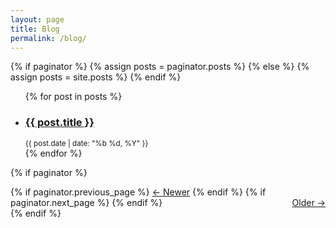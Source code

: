 ```yaml
---
layout: page
title: Blog
permalink: /blog/
---
```


{% if paginator %}
  {% assign posts = paginator.posts %}
{% else %}
  {% assign posts = site.posts %}
{% endif %}

<ul class="post-list">
{% for post in posts %}
  <li>
    <h3><a href="{{ post.url | relative_url }}">{{ post.title }}</a></h3>
    <small>{{ post.date | date: "%b %d, %Y" }}</small>
  </li>
{% endfor %}
</ul>

{% if paginator %}
<nav class="pager">
  {% if paginator.previous_page %}
    <a href="{{ paginator.previous_page_path | relative_url }}">&larr; Newer</a>
  {% endif %}
  {% if paginator.next_page %}
    <a style="float:right" href="{{ paginator.next_page_path | relative_url }}">Older &rarr;</a>
  {% endif %}
</nav>
{% endif %}

